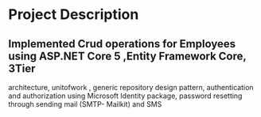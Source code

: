 # Project Description
## Implemented Crud operations for Employees using ASP.NET Core 5 ,Entity Framework Core, 3Tier
architecture, unitofwork , generic repository design pattern, authentication and authorization
using Microsoft Identity package, password resetting through sending mail (SMTP- Mailkit) and SMS
